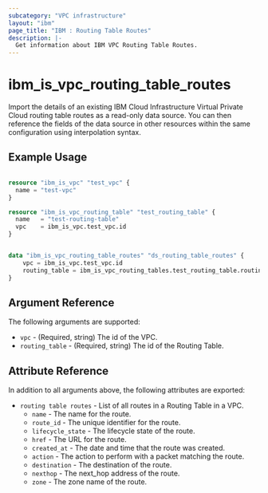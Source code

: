 ```yaml
---
subcategory: "VPC infrastructure"
layout: "ibm"
page_title: "IBM : Routing Table Routes"
description: |-
  Get information about IBM VPC Routing Table Routes.
---
```


# ibm\_is_vpc_routing_table_routes

Import the details of an existing IBM Cloud Infrastructure Virtual Private Cloud routing table routes as a read-only data source. You can then reference the fields of the data source in other resources within the same configuration using interpolation syntax.


## Example Usage

```terraform

resource "ibm_is_vpc" "test_vpc" {
  name = "test-vpc"
}

resource "ibm_is_vpc_routing_table" "test_routing_table" {
  name   = "test-routing-table"
  vpc    = ibm_is_vpc.test_vpc.id
}


data "ibm_is_vpc_routing_table_routes" "ds_routing_table_routes" {
	vpc = ibm_is_vpc.test_vpc.id
	routing_table = ibm_is_vpc_routing_tables.test_routing_table.routing_table
}

```

## Argument Reference

The following arguments are supported:

* `vpc` - (Required, string) The id of the VPC.
* `routing_table` - (Required, string) The id of the Routing Table.

## Attribute Reference

In addition to all arguments above, the following attributes are exported:

* `routing table routes` - List of all routes in a Routing Table in a VPC.
  * `name` - The name for the route.
  * `route_id` - The unique identifier for the route.
  * `lifecycle_state` - The lifecycle state of the route.
  * `href` - The URL for the route.
  * `created_at` - The date and time that the route was created.
  * `action` - The action to perform with a packet matching the route.
  * `destination` - The destination of the route.
  * `nexthop` - The next_hop address of the route.
  * `zone` - The zone name of the route.
